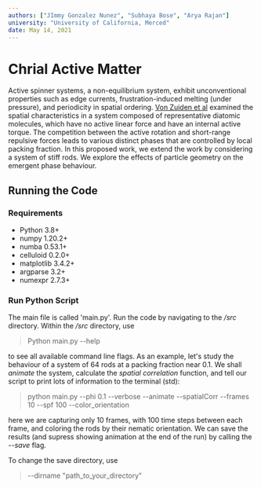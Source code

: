 ```yaml
---
authors: ["JImmy Gonzalez Nunez", "Subhaya Bose", "Arya Rajan"]
university: "University of California, Merced"
date: May 14, 2021
---
```


# Chrial Active Matter

Active spinner systems, a non-equilibrium system, exhibit unconventional
properties such as edge currents, frustration-induced melting (under pressure),
and periodicity in spatial ordering. [Von Zuiden et al][active-dimers] examined
the spatial characteristics in a system composed of representative diatomic
molecules, which have no active linear force and have an internal active torque.
The competition between the active rotation and short-range repulsive forces
leads to various distinct phases that are controlled by local packing fraction.
In this proposed work, we extend the work by considering a system of stiff rods.
We explore the effects of particle geometry on the emergent phase behaviour.

## Running the Code

### Requirements

- Python 3.8+
- numpy 1.20.2+
- numba 0.53.1+
- celluloid 0.2.0+
- matplotlib 3.4.2+
- argparse 3.2+
- numexpr 2.7.3+

### Run Python Script

The main file is called 'main.py'. Run the code by navigating to the _/src_
directory. Within the _/src_ directory, use

> Python main.py --help

to see all available command line flags. As an example, let's study the
behaviour of a system of $64$ rods at a packing fraction near $0.1$. We shall
_animate_ the system, calculate the _spatial correlation_ function, and tell our
script to print lots of information to the terminal (std):

> python main.py --phi 0.1 --verbose --animate --spatialCorr --frames 10 --spf
> 100 --color_orientation

here we are capturing only $10$ frames, with $100$ time steps between each
frame, and coloring the rods by their nematic orientation. We can save the
results (and supress showing animation at the end of the run) by calling the
_--save_ flag.

To change the save directory, use

> --dirname "path_to_your_directory"


[active-dimers]: https://doi.org/10.1073/pnas.1609572113 "Spatiotemporal order and emergent edge currents in active spinner materials"
